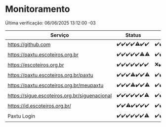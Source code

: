 # Monitoramento

Última verificação: 06/06/2025 13:12:00 -03

|Serviço|Status|Últimas 24h|
|---|---|---|
|https://github.com|<span title="2025-05-30: OK=23">✔️</span><span title="2025-05-31: OK=23">✔️</span><span title="2025-06-01: OK=22">✔️</span><span title="2025-06-02: OK=23">✔️</span><span title="2025-06-03: OK=22, Falhas=1">⚠️</span><span title="2025-06-04: OK=23">✔️</span><span title="2025-06-05: OK=15">✔️</span>|<span title="05/06/2025 13:12:00 -03 : 200">✔️</span><span title="05/06/2025 14:07:00 -03 : 200">✔️</span><span title="05/06/2025 16:06:00 -03 : 200">✔️</span><span title="05/06/2025 17:09:00 -03 : 200">✔️</span><span title="05/06/2025 18:08:00 -03 : 200">✔️</span><span title="05/06/2025 19:08:00 -03 : 200">✔️</span><span title="05/06/2025 20:09:00 -03 : 200">✔️</span><span title="05/06/2025 21:47:00 -03 : 200">✔️</span><span title="05/06/2025 23:29:00 -03 : 200">✔️</span><span title="06/06/2025 00:40:00 -03 : 200">✔️</span><span title="06/06/2025 01:16:00 -03 : 200">✔️</span><span title="06/06/2025 02:10:00 -03 : 200">✔️</span><span title="06/06/2025 03:14:00 -03 : 200">✔️</span><span title="06/06/2025 04:09:00 -03 : 200">✔️</span><span title="06/06/2025 05:13:00 -03 : 200">✔️</span><span title="06/06/2025 06:10:00 -03 : 200">✔️</span><span title="06/06/2025 07:10:00 -03 : 200">✔️</span><span title="06/06/2025 08:08:00 -03 : 200">✔️</span><span title="06/06/2025 09:17:00 -03 : 200">✔️</span><span title="06/06/2025 10:23:00 -03 : 200">✔️</span><span title="06/06/2025 11:09:00 -03 : 200">✔️</span><span title="06/06/2025 12:08:00 -03 : 200">✔️</span><span title="06/06/2025 13:12:00 -03 : 200">✔️</span>|
|https://paxtu.escoteiros.org.br|<span title="2025-05-30: OK=23">✔️</span><span title="2025-05-31: OK=23">✔️</span><span title="2025-06-01: OK=22">✔️</span><span title="2025-06-02: OK=23">✔️</span><span title="2025-06-03: OK=23">✔️</span><span title="2025-06-04: OK=22, Falhas=1">⚠️</span><span title="2025-06-05: OK=14, Falhas=1">⚠️</span>|<span title="05/06/2025 13:12:00 -03 : 200">✔️</span><span title="05/06/2025 14:07:00 -03 : 200">✔️</span><span title="05/06/2025 16:06:00 -03 : 200">✔️</span><span title="05/06/2025 17:09:00 -03 : 200">✔️</span><span title="05/06/2025 18:08:00 -03 : 200">✔️</span><span title="05/06/2025 19:08:00 -03 : 200">✔️</span><span title="05/06/2025 20:09:00 -03 : 200">✔️</span><span title="05/06/2025 21:47:00 -03 : 200">✔️</span><span title="05/06/2025 23:29:00 -03 : 200">✔️</span><span title="06/06/2025 00:40:00 -03 : 200">✔️</span><span title="06/06/2025 01:16:00 -03 : 200">✔️</span><span title="06/06/2025 02:10:00 -03 : 200">✔️</span><span title="06/06/2025 03:14:00 -03 : 200">✔️</span><span title="06/06/2025 04:09:00 -03 : 200">✔️</span><span title="06/06/2025 05:13:00 -03 : 200">✔️</span><span title="06/06/2025 06:10:00 -03 : 200">✔️</span><span title="06/06/2025 07:10:00 -03 : 200">✔️</span><span title="06/06/2025 08:08:00 -03 : 200">✔️</span><span title="06/06/2025 09:17:00 -03 : 200">✔️</span><span title="06/06/2025 10:23:00 -03 : 200">✔️</span><span title="06/06/2025 11:09:00 -03 : 200">✔️</span><span title="06/06/2025 12:08:00 -03 : 200">✔️</span><span title="06/06/2025 13:12:00 -03 : 200">✔️</span>|
|https://escoteiros.org.br|<span title="2025-05-30: OK=23">✔️</span><span title="2025-05-31: OK=23">✔️</span><span title="2025-06-01: OK=22">✔️</span><span title="2025-06-02: OK=23">✔️</span><span title="2025-06-03: OK=23">✔️</span><span title="2025-06-04: OK=23">✔️</span><span title="2025-06-05: OK=15">✔️</span>|<span title="05/06/2025 13:12:00 -03 : 0">❌</span><span title="05/06/2025 14:07:00 -03 : 200">✔️</span><span title="05/06/2025 16:06:00 -03 : 200">✔️</span><span title="05/06/2025 17:09:00 -03 : 200">✔️</span><span title="05/06/2025 18:08:00 -03 : 200">✔️</span><span title="05/06/2025 19:08:00 -03 : 200">✔️</span><span title="05/06/2025 20:09:00 -03 : 200">✔️</span><span title="05/06/2025 21:47:00 -03 : 200">✔️</span><span title="05/06/2025 23:29:00 -03 : 200">✔️</span><span title="06/06/2025 00:40:00 -03 : 200">✔️</span><span title="06/06/2025 01:16:00 -03 : 200">✔️</span><span title="06/06/2025 02:10:00 -03 : 200">✔️</span><span title="06/06/2025 03:14:00 -03 : 200">✔️</span><span title="06/06/2025 04:09:00 -03 : 200">✔️</span><span title="06/06/2025 05:13:00 -03 : 200">✔️</span><span title="06/06/2025 06:10:00 -03 : 200">✔️</span><span title="06/06/2025 07:10:00 -03 : 200">✔️</span><span title="06/06/2025 08:08:00 -03 : 200">✔️</span><span title="06/06/2025 09:17:00 -03 : 200">✔️</span><span title="06/06/2025 10:23:00 -03 : 200">✔️</span><span title="06/06/2025 11:09:00 -03 : 200">✔️</span><span title="06/06/2025 12:08:00 -03 : 200">✔️</span><span title="06/06/2025 13:12:00 -03 : 200">✔️</span>|
|https://paxtu.escoteiros.org.br/paxtu|<span title="2025-05-30: OK=23">✔️</span><span title="2025-05-31: OK=23">✔️</span><span title="2025-06-01: OK=22">✔️</span><span title="2025-06-02: OK=22, Falhas=1">⚠️</span><span title="2025-06-03: OK=23">✔️</span><span title="2025-06-04: OK=23">✔️</span><span title="2025-06-05: OK=14, Falhas=1">⚠️</span>|<span title="05/06/2025 13:12:00 -03 : 200">✔️</span><span title="05/06/2025 14:07:00 -03 : 200">✔️</span><span title="05/06/2025 16:06:00 -03 : 200">✔️</span><span title="05/06/2025 17:09:00 -03 : 200">✔️</span><span title="05/06/2025 18:08:00 -03 : 200">✔️</span><span title="05/06/2025 19:08:00 -03 : 200">✔️</span><span title="05/06/2025 20:09:00 -03 : 200">✔️</span><span title="05/06/2025 21:47:00 -03 : 200">✔️</span><span title="05/06/2025 23:29:00 -03 : 200">✔️</span><span title="06/06/2025 00:40:00 -03 : 200">✔️</span><span title="06/06/2025 01:16:00 -03 : 200">✔️</span><span title="06/06/2025 02:10:00 -03 : 200">✔️</span><span title="06/06/2025 03:14:00 -03 : 200">✔️</span><span title="06/06/2025 04:09:00 -03 : 200">✔️</span><span title="06/06/2025 05:13:00 -03 : 200">✔️</span><span title="06/06/2025 06:10:00 -03 : 200">✔️</span><span title="06/06/2025 07:10:00 -03 : 200">✔️</span><span title="06/06/2025 08:08:00 -03 : 200">✔️</span><span title="06/06/2025 09:17:00 -03 : 200">✔️</span><span title="06/06/2025 10:23:00 -03 : 200">✔️</span><span title="06/06/2025 11:09:00 -03 : 200">✔️</span><span title="06/06/2025 12:08:00 -03 : 200">✔️</span><span title="06/06/2025 13:12:00 -03 : 200">✔️</span>|
|https://paxtu.escoteiros.org.br/meupaxtu|<span title="2025-05-30: OK=23">✔️</span><span title="2025-05-31: OK=23">✔️</span><span title="2025-06-01: OK=22">✔️</span><span title="2025-06-02: OK=21, Falhas=2">⚠️</span><span title="2025-06-03: OK=23">✔️</span><span title="2025-06-04: OK=23">✔️</span><span title="2025-06-05: OK=14, Falhas=1">⚠️</span>|<span title="05/06/2025 13:12:00 -03 : 200">✔️</span><span title="05/06/2025 14:07:00 -03 : 200">✔️</span><span title="05/06/2025 16:06:00 -03 : 200">✔️</span><span title="05/06/2025 17:09:00 -03 : 200">✔️</span><span title="05/06/2025 18:08:00 -03 : 200">✔️</span><span title="05/06/2025 19:08:00 -03 : 200">✔️</span><span title="05/06/2025 20:09:00 -03 : 200">✔️</span><span title="05/06/2025 21:47:00 -03 : 200">✔️</span><span title="05/06/2025 23:29:00 -03 : 200">✔️</span><span title="06/06/2025 00:40:00 -03 : 200">✔️</span><span title="06/06/2025 01:16:00 -03 : 200">✔️</span><span title="06/06/2025 02:10:00 -03 : 200">✔️</span><span title="06/06/2025 03:14:00 -03 : 200">✔️</span><span title="06/06/2025 04:09:00 -03 : 200">✔️</span><span title="06/06/2025 05:13:00 -03 : 200">✔️</span><span title="06/06/2025 06:10:00 -03 : 200">✔️</span><span title="06/06/2025 07:10:00 -03 : 200">✔️</span><span title="06/06/2025 08:08:00 -03 : 200">✔️</span><span title="06/06/2025 09:17:00 -03 : 200">✔️</span><span title="06/06/2025 10:23:00 -03 : 200">✔️</span><span title="06/06/2025 11:09:00 -03 : 200">✔️</span><span title="06/06/2025 12:08:00 -03 : 200">✔️</span><span title="06/06/2025 13:12:00 -03 : 200">✔️</span>|
|https://sigue.escoteiros.org.br/siguenacional|<span title="2025-05-30: OK=23">✔️</span><span title="2025-05-31: OK=23">✔️</span><span title="2025-06-01: OK=22">✔️</span><span title="2025-06-02: OK=23">✔️</span><span title="2025-06-03: OK=23">✔️</span><span title="2025-06-04: OK=23">✔️</span><span title="2025-06-05: OK=14, Falhas=1">⚠️</span>|<span title="05/06/2025 13:12:00 -03 : 200">✔️</span><span title="05/06/2025 14:07:00 -03 : 200">✔️</span><span title="05/06/2025 16:06:00 -03 : 200">✔️</span><span title="05/06/2025 17:09:00 -03 : 200">✔️</span><span title="05/06/2025 18:08:00 -03 : 200">✔️</span><span title="05/06/2025 19:08:00 -03 : 200">✔️</span><span title="05/06/2025 20:09:00 -03 : 200">✔️</span><span title="05/06/2025 21:47:00 -03 : 200">✔️</span><span title="05/06/2025 23:29:00 -03 : 200">✔️</span><span title="06/06/2025 00:40:00 -03 : 200">✔️</span><span title="06/06/2025 01:16:00 -03 : 200">✔️</span><span title="06/06/2025 02:10:00 -03 : 200">✔️</span><span title="06/06/2025 03:14:00 -03 : 200">✔️</span><span title="06/06/2025 04:09:00 -03 : 200">✔️</span><span title="06/06/2025 05:13:00 -03 : 200">✔️</span><span title="06/06/2025 06:10:00 -03 : 200">✔️</span><span title="06/06/2025 07:10:00 -03 : 200">✔️</span><span title="06/06/2025 08:08:00 -03 : 200">✔️</span><span title="06/06/2025 09:18:00 -03 : 200">✔️</span><span title="06/06/2025 10:23:00 -03 : 200">✔️</span><span title="06/06/2025 11:09:00 -03 : 200">✔️</span><span title="06/06/2025 12:08:00 -03 : 200">✔️</span><span title="06/06/2025 13:12:00 -03 : 200">✔️</span>|
|https://id.escoteiros.org.br/|<span title="2025-05-30: OK=23">✔️</span><span title="2025-05-31: OK=23">✔️</span><span title="2025-06-01: OK=21, Falhas=1">⚠️</span><span title="2025-06-02: OK=23">✔️</span><span title="2025-06-03: OK=23">✔️</span><span title="2025-06-04: OK=23">✔️</span><span title="2025-06-05: OK=15">✔️</span>|<span title="05/06/2025 13:12:00 -03 : 200">✔️</span><span title="05/06/2025 14:07:00 -03 : 200">✔️</span><span title="05/06/2025 16:06:00 -03 : 200">✔️</span><span title="05/06/2025 17:09:00 -03 : 200">✔️</span><span title="05/06/2025 18:08:00 -03 : 200">✔️</span><span title="05/06/2025 19:08:00 -03 : 200">✔️</span><span title="05/06/2025 20:09:00 -03 : 200">✔️</span><span title="05/06/2025 21:47:00 -03 : 200">✔️</span><span title="05/06/2025 23:29:00 -03 : 200">✔️</span><span title="06/06/2025 00:40:00 -03 : 200">✔️</span><span title="06/06/2025 01:16:00 -03 : 200">✔️</span><span title="06/06/2025 02:10:00 -03 : 200">✔️</span><span title="06/06/2025 03:14:00 -03 : 200">✔️</span><span title="06/06/2025 04:09:00 -03 : 200">✔️</span><span title="06/06/2025 05:13:00 -03 : 200">✔️</span><span title="06/06/2025 06:10:00 -03 : 200">✔️</span><span title="06/06/2025 07:10:00 -03 : 200">✔️</span><span title="06/06/2025 08:08:00 -03 : 200">✔️</span><span title="06/06/2025 09:18:00 -03 : 200">✔️</span><span title="06/06/2025 10:23:00 -03 : 200">✔️</span><span title="06/06/2025 11:09:00 -03 : 200">✔️</span><span title="06/06/2025 12:08:00 -03 : 200">✔️</span><span title="06/06/2025 13:12:00 -03 : 200">✔️</span>|
|Paxtu Login|<span title="2025-05-30: OK=23">✔️</span><span title="2025-05-31: OK=23">✔️</span><span title="2025-06-01: OK=22">✔️</span><span title="2025-06-02: OK=23">✔️</span><span title="2025-06-03: OK=23">✔️</span><span title="2025-06-04: OK=23">✔️</span><span title="2025-06-05: OK=14, Falhas=1">⚠️</span>|<span title="05/06/2025 13:12:00 -03 : 200">✔️</span><span title="05/06/2025 14:07:00 -03 : 200">✔️</span><span title="05/06/2025 16:06:00 -03 : 200">✔️</span><span title="05/06/2025 17:09:00 -03 : 200">✔️</span><span title="05/06/2025 18:08:00 -03 : 200">✔️</span><span title="05/06/2025 19:08:00 -03 : 200">✔️</span><span title="05/06/2025 20:09:00 -03 : 200">✔️</span><span title="05/06/2025 21:47:00 -03 : 200">✔️</span><span title="05/06/2025 23:29:00 -03 : 200">✔️</span><span title="06/06/2025 00:40:00 -03 : 200">✔️</span><span title="06/06/2025 01:16:00 -03 : 200">✔️</span><span title="06/06/2025 02:10:00 -03 : 200">✔️</span><span title="06/06/2025 03:14:00 -03 : 200">✔️</span><span title="06/06/2025 04:09:00 -03 : 200">✔️</span><span title="06/06/2025 05:13:00 -03 : 200">✔️</span><span title="06/06/2025 06:10:00 -03 : 200">✔️</span><span title="06/06/2025 07:10:00 -03 : 200">✔️</span><span title="06/06/2025 08:08:00 -03 : 200">✔️</span><span title="06/06/2025 09:18:00 -03 : 200">✔️</span><span title="06/06/2025 10:23:00 -03 : 200">✔️</span><span title="06/06/2025 11:09:00 -03 : 200">✔️</span><span title="06/06/2025 12:08:00 -03 : 200">✔️</span><span title="06/06/2025 13:12:00 -03 : 200">✔️</span>|
